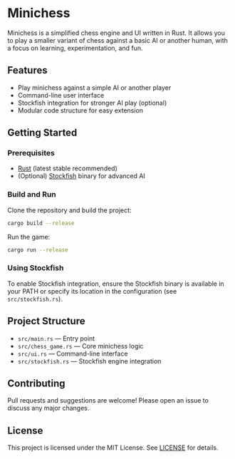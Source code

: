 # Minichess

Minichess is a simplified chess engine and UI written in Rust. It allows you to play a smaller variant of chess against a basic AI or another human, with a focus on learning, experimentation, and fun.

## Features
- Play minichess against a simple AI or another player
- Command-line user interface
- Stockfish integration for stronger AI play (optional)
- Modular code structure for easy extension

## Getting Started

### Prerequisites
- [Rust](https://www.rust-lang.org/tools/install) (latest stable recommended)
- (Optional) [Stockfish](https://stockfishchess.org/download/) binary for advanced AI

### Build and Run

Clone the repository and build the project:

```bash
cargo build --release
```

Run the game:

```bash
cargo run --release
```

### Using Stockfish
To enable Stockfish integration, ensure the Stockfish binary is available in your PATH or specify its location in the configuration (see `src/stockfish.rs`).

## Project Structure
- `src/main.rs` — Entry point
- `src/chess_game.rs` — Core minichess logic
- `src/ui.rs` — Command-line interface
- `src/stockfish.rs` — Stockfish engine integration

## Contributing
Pull requests and suggestions are welcome! Please open an issue to discuss any major changes.

## License
This project is licensed under the MIT License. See [LICENSE](LICENSE) for details.
